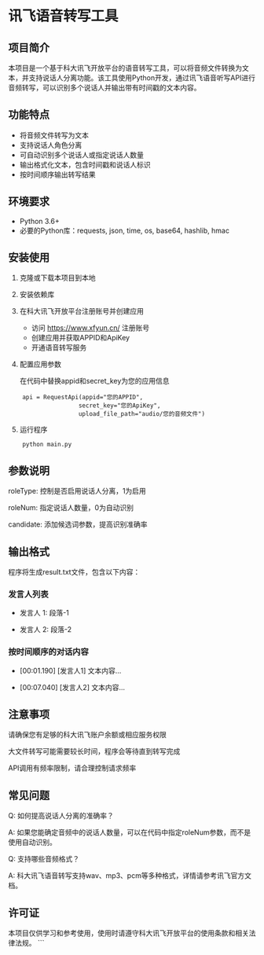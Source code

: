 # 讯飞语音转写工具

## 项目简介

本项目是一个基于科大讯飞开放平台的语音转写工具，可以将音频文件转换为文本，并支持说话人分离功能。该工具使用Python开发，通过讯飞语音听写API进行音频转写，可以识别多个说话人并输出带有时间戳的文本内容。

## 功能特点

- 将音频文件转写为文本
- 支持说话人角色分离
- 可自动识别多个说话人或指定说话人数量
- 输出格式化文本，包含时间戳和说话人标识
- 按时间顺序输出转写结果

## 环境要求

- Python 3.6+
- 必要的Python库：requests, json, time, os, base64, hashlib, hmac

## 安装使用

1. 克隆或下载本项目到本地

2. 安装依赖库

3. 在科大讯飞开放平台注册账号并创建应用
    - 访问 https://www.xfyun.cn/ 注册账号
    - 创建应用并获取APPID和ApiKey
    - 开通语音转写服务

4. 配置应用参数

    在代码中替换appid和secret_key为您的应用信息

```
    api = RequestApi(appid="您的APPID",
                    secret_key="您的ApiKey",
                    upload_file_path="audio/您的音频文件")
```

5. 运行程序

```
    python main.py
```

## 参数说明
roleType: 控制是否启用说话人分离，1为启用

roleNum: 指定说话人数量，0为自动识别

candidate: 添加候选词参数，提高识别准确率

## 输出格式
程序将生成result.txt文件，包含以下内容：


### 发言人列表
- 发言人 1: 段落-1

- 发言人 2: 段落-2


### 按时间顺序的对话内容

- [00:01.190] [发言人1] 文本内容...

- [00:07.040] [发言人2] 文本内容...


## 注意事项
请确保您有足够的科大讯飞账户余额或相应服务权限

大文件转写可能需要较长时间，程序会等待直到转写完成

API调用有频率限制，请合理控制请求频率

## 常见问题
Q: 如何提高说话人分离的准确率？

A: 如果您能确定音频中的说话人数量，可以在代码中指定roleNum参数，而不是使用自动识别。

Q: 支持哪些音频格式？

A: 科大讯飞语音转写支持wav、mp3、pcm等多种格式，详情请参考讯飞官方文档。

## 许可证
本项目仅供学习和参考使用，使用时请遵守科大讯飞开放平台的使用条款和相关法律法规。 ```